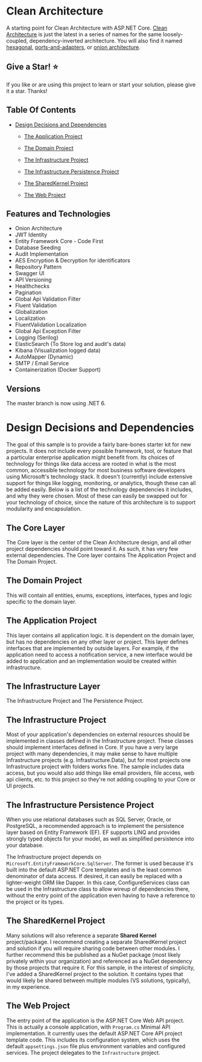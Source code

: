 # Clean Architecture

A starting point for Clean Architecture with ASP.NET Core. [Clean Architecture](https://8thlight.com/blog/uncle-bob/2012/08/13/the-clean-architecture.html) is just the latest in a series of names for the same loosely-coupled, dependency-inverted architecture. You will also find it named [hexagonal](http://alistair.cockburn.us/Hexagonal+architecture), [ports-and-adapters](http://www.dossier-andreas.net/software_architecture/ports_and_adapters.html), or [onion architecture](http://jeffreypalermo.com/blog/the-onion-architecture-part-1/).

## Give a Star! :star:
If you like or are using this project to learn or start your solution, please give it a star. Thanks!

## Table Of Contents
  
- [Design Decisions and Dependencies](#design-decisions-and-dependencies)
  * [The Application Project](#the-application-project)
  * [The Domain Project](#the-domain-project)
  * [The Infrastructure Project](#the-infrastructure-project)
  * [The Infrastructure.Persistence Project](#the-infrastructure.persistence-project)
  * [The SharedKernel Project](#the-sharedkernel-project)
  
  * [The Web Project](#the-web-project)  


## Features and Technologies
 - Onion Architecture
 - JWT Identity
 - Entity Framework Core - Code First
 - Database Seeding
 - Audit Implementation
 - AES Encryption & Decryption for identificators
 - Repository Pattern
 - Swagger UI
 - API Versioning
 - Healthchecks
 - Pagination      
 - Global Api Validation Filter
 - Fluent Validation
 - Globalization
 - Localization
 - FluentValidation Localization
 - Global Api Exception Filter
 - Logging (Serilog)
 - ElasticSearch (To Store log and audit's data)
 - Kibana (Visualization logged data)
 - AutoMapper (Dynamic)
 - SMTP / Email Service  
 - Containerization (Docker Support)
 
## Versions

The master branch is now using .NET 6.

# Design Decisions and Dependencies

The goal of this sample is to provide a fairly bare-bones starter kit for new projects. It does not include every possible framework, tool, or feature that a particular enterprise application might benefit from. Its choices of technology for things like data access are rooted in what is the most common, accessible technology for most business software developers using Microsoft's technology stack. It doesn't (currently) include extensive support for things like logging, monitoring, or analytics, though these can all be added easily. Below is a list of the technology dependencies it includes, and why they were chosen. Most of these can easily be swapped out for your technology of choice, since the nature of this architecture is to support modularity and encapsulation.

## The Core Layer

The Core layer is the center of the Clean Architecture design, and all other project dependencies should point toward it. As such, it has very few external dependencies. 
The Core layer contains The Application Project and The Domain Project.

## The Domain Project
This will contain all entities, enums, exceptions, interfaces, types and logic specific to the domain layer.

## The Application Project

This layer contains all application logic. It is dependent on the domain layer, but has no dependencies on any other layer or project. This layer defines interfaces that are implemented by outside layers. For example, if the application need to access a notification service, a new interface would be added to application and an implementation would be created within infrastructure.


## The Infrastructure Layer
The Infrastructure Project and The Persistence Project.

## The Infrastructure Project

Most of your application's dependencies on external resources should be implemented in classes defined in the Infrastructure project. These classes should implement interfaces defined in Core. If you have a very large project with many dependencies, it may make sense to have multiple Infrastructure projects (e.g. Infrastructure.Data), but for most projects one Infrastructure project with folders works fine. The sample includes data access, but you would also add things like email providers, file access, web api clients, etc. to this project so they're not adding coupling to your Core or UI projects.

## The Infrastructure Persistence Project
When you use relational databases such as SQL Server, Oracle, or PostgreSQL, a recommended approach is to implement the persistence layer based on Entity Framework (EF). EF supports LINQ and provides strongly typed objects for your model, as well as simplified persistence into your database.

The Infrastructure project depends on `Microsoft.EntityFrameworkCore.SqlServer`. The former is used because it's built into the default ASP.NET Core templates and is the least common denominator of data access. If desired, it can easily be replaced with a lighter-weight ORM like Dapper. In this case, ConfigureServices class can be used in the Infrastructure class to allow wireup of dependencies there, without the entry point of the application even having to have a reference to the project or its types.

## The SharedKernel Project

Many solutions will also reference a separate **Shared Kernel** project/package. I recommend creating a separate SharedKernel project and solution if you will require sharing code between other modules. I further recommend this be published as a NuGet package (most likely privately within your organization) and referenced as a NuGet dependency by those projects that require it. For this sample, in the interest of simplicity, I've added a SharedKernel project to the solution. It contains types that would likely be shared between multiple modules (VS solutions, typically), in my experience. 

## The Web Project

The entry point of the application is the ASP.NET Core Web API project. This is actually a console application, with  `Program.cs` Minimal API implementation. It currently uses the default  ASP.NET Core API project template code. This includes its configuration system, which uses the default `appsettings.json` file plus environment variables and configured services. The project delegates to the `Infrastructure` project.


